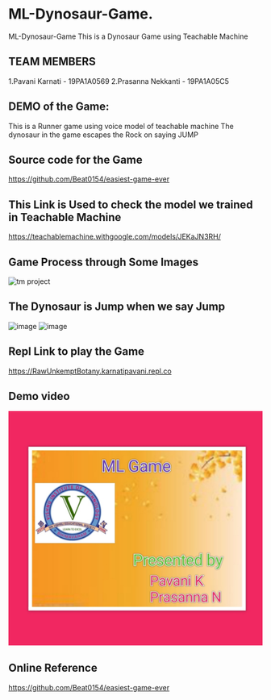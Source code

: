 # ML-Dynosaur-Game.
ML-Dynosaur-Game
This is a Dynosaur Game using Teachable Machine

## TEAM MEMBERS
1.Pavani Karnati - 19PA1A0569
2.Prasanna Nekkanti - 19PA1A05C5

## DEMO of the Game:
This is a Runner game using voice model of teachable machine
The dynosaur in the game escapes the Rock on saying JUMP

## Source code for the Game
https://github.com/Beat0154/easiest-game-ever         

## This Link is Used to check the model we trained in Teachable Machine
https://teachablemachine.withgoogle.com/models/JEKaJN3RH/


## Game Process through Some Images

![tm project](https://user-images.githubusercontent.com/60594889/156919004-a28fe673-1f25-4a2a-8fd0-f575bfd0225e.png)
## The Dynosaur is Jump when we say Jump
![image](https://user-images.githubusercontent.com/60594889/156922184-740a82af-2abb-4dee-8217-d299a6a1cc22.png)
![image](https://user-images.githubusercontent.com/60594889/156922193-88d1f24a-9723-47a0-b4e7-688e1a37c3c6.png)


## Repl Link to play the Game
https://RawUnkemptBotany.karnatipavani.repl.co

## Demo video
[![Game](https://github.com/19PA1A0569/pictures/blob/main/IMG_20210128_140946.jpg)](https://youtu.be/qGvlz7uoSMU)


## Online Reference
https://github.com/Beat0154/easiest-game-ever
